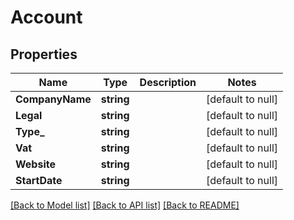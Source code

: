 # Account

## Properties
Name | Type | Description | Notes
------------ | ------------- | ------------- | -------------
**CompanyName** | **string** |  | [default to null]
**Legal** | **string** |  | [default to null]
**Type_** | **string** |  | [default to null]
**Vat** | **string** |  | [default to null]
**Website** | **string** |  | [default to null]
**StartDate** | **string** |  | [default to null]

[[Back to Model list]](../README.md#documentation-for-models) [[Back to API list]](../README.md#documentation-for-api-endpoints) [[Back to README]](../README.md)



